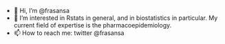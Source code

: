 - 👋 Hi, I’m @frasansa
- 👀 I’m interested in Rstats in general, and in biostatistics in particular. My current field of expertise is the pharmacoepidemiology.
- 📫 How to reach me: twitter @frasansa

<!---
frasansa/frasansa is a ✨ special ✨ repository because its `README.md` (this file) appears on your GitHub profile.
You can click the Preview link to take a look at your changes.
--->
